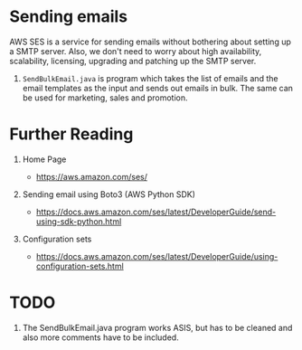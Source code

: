# Sending emails

AWS SES is a service for sending emails without bothering about setting up a SMTP server. Also, we don't need to worry about high availability, scalability, licensing, upgrading and patching up the SMTP server.

1. `SendBulkEmail.java` is program which takes the list of emails and the email templates as the input and sends out emails in bulk. The same can be used for marketing, sales and promotion.

# Further Reading

1. Home Page
    - https://aws.amazon.com/ses/

1. Sending email using Boto3 (AWS Python SDK)
    - https://docs.aws.amazon.com/ses/latest/DeveloperGuide/send-using-sdk-python.html

1. Configuration sets
    - https://docs.aws.amazon.com/ses/latest/DeveloperGuide/using-configuration-sets.html

# TODO

1. The SendBulkEmail.java program works ASIS, but has to be cleaned and also more comments have to be included.
